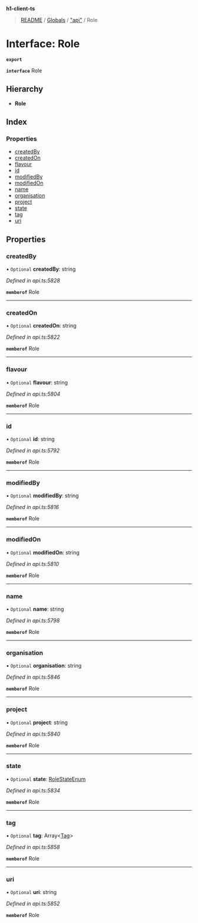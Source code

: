 **h1-client-ts**

> [README](../README.md) / [Globals](../globals.md) / ["api"](../modules/_api_.md) / Role

# Interface: Role

**`export`** 

**`interface`** Role

## Hierarchy

* **Role**

## Index

### Properties

* [createdBy](_api_.role.md#createdby)
* [createdOn](_api_.role.md#createdon)
* [flavour](_api_.role.md#flavour)
* [id](_api_.role.md#id)
* [modifiedBy](_api_.role.md#modifiedby)
* [modifiedOn](_api_.role.md#modifiedon)
* [name](_api_.role.md#name)
* [organisation](_api_.role.md#organisation)
* [project](_api_.role.md#project)
* [state](_api_.role.md#state)
* [tag](_api_.role.md#tag)
* [uri](_api_.role.md#uri)

## Properties

### createdBy

• `Optional` **createdBy**: string

*Defined in api.ts:5828*

**`memberof`** Role

___

### createdOn

• `Optional` **createdOn**: string

*Defined in api.ts:5822*

**`memberof`** Role

___

### flavour

• `Optional` **flavour**: string

*Defined in api.ts:5804*

**`memberof`** Role

___

### id

• `Optional` **id**: string

*Defined in api.ts:5792*

**`memberof`** Role

___

### modifiedBy

• `Optional` **modifiedBy**: string

*Defined in api.ts:5816*

**`memberof`** Role

___

### modifiedOn

• `Optional` **modifiedOn**: string

*Defined in api.ts:5810*

**`memberof`** Role

___

### name

• `Optional` **name**: string

*Defined in api.ts:5798*

**`memberof`** Role

___

### organisation

• `Optional` **organisation**: string

*Defined in api.ts:5846*

**`memberof`** Role

___

### project

• `Optional` **project**: string

*Defined in api.ts:5840*

**`memberof`** Role

___

### state

• `Optional` **state**: [RoleStateEnum](../enums/_api_.rolestateenum.md)

*Defined in api.ts:5834*

**`memberof`** Role

___

### tag

• `Optional` **tag**: Array\<[Tag](_api_.tag.md)>

*Defined in api.ts:5858*

**`memberof`** Role

___

### uri

• `Optional` **uri**: string

*Defined in api.ts:5852*

**`memberof`** Role
